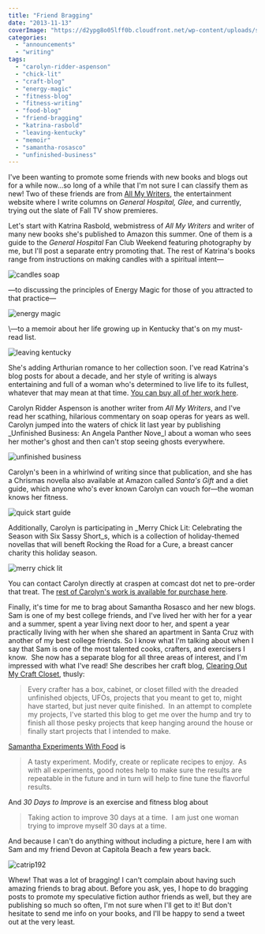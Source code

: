 ```yaml
---
title: "Friend Bragging"
date: "2013-11-13"
coverImage: "https://d2ypg8o05lff0b.cloudfront.net/wp-content/uploads/sites/3/2013/11/candles-soap-312x500.jpg"
categories:
  - "announcements"
  - "writing"
tags:
  - "carolyn-ridder-aspenson"
  - "chick-lit"
  - "craft-blog"
  - "energy-magic"
  - "fitness-blog"
  - "fitness-writing"
  - "food-blog"
  - "friend-bragging"
  - "katrina-rasbold"
  - "leaving-kentucky"
  - "memoir"
  - "samantha-rosasco"
  - "unfinished-business"
---
```


I've been wanting to promote some friends with new books and blogs out for a while now...so long of a while that I'm not sure I can classify them as new! Two of these friends are from [All My Writers](http://allmywriters.net), the entertainment website where I write columns on _General Hospital, Glee,_ and currently, trying out the slate of Fall TV show premieres.

Let's start with Katrina Rasbold, webmistress of _All My Writers_ and writer of many new books she's published to Amazon this summer. One of them is a guide to the _General Hospital_ Fan Club Weekend featuring photography by me, but I'll post a separate entry promoting that. The rest of Katrina's books range from instructions on making candles with a spiritual intent—

![candles soap](https://d2ypg8o05lff0b.cloudfront.net/wp-content/uploads/sites/3/2013/11/candles-soap-312x500.jpg)

—to discussing the principles of Energy Magic for those of you attracted to that practice—

![energy magic](https://d2ypg8o05lff0b.cloudfront.net/wp-content/uploads/sites/3/2013/11/energy-magic-400x500.jpg)

\—to a memoir about her life growing up in Kentucky that's on my must-read list.

![leaving kentucky](https://d2ypg8o05lff0b.cloudfront.net/wp-content/uploads/sites/3/2013/11/leaving-kentucky-312x500.jpg)

She's adding Arthurian romance to her collection soon. I've read Katrina's blog posts for about a decade, and her style of writing is always entertaining and full of a woman who's determined to live life to its fullest, whatever that may mean at that time. [You can buy all of her work here](http://www.amazon.com/Katrina-Rasbold/e/B00DY7VJRO "Katrina Rasbold author page").

<!--more-->

Carolyn Ridder Aspenson is another writer from _All My Writers_, and I've read her scathing, hilarious commentary on soap operas for years as well. Carolyn jumped into the waters of chick lit last year by publishing _Unfinished Business: An Angela Panther Nove_l about a woman who sees her mother's ghost and then can't stop seeing ghosts everywhere.

![unfinished business](https://d2ypg8o05lff0b.cloudfront.net/wp-content/uploads/sites/3/2013/11/unfinished-business.jpg)

Carolyn's been in a whirlwind of writing since that publication, and she has a Chrismas novella also available at Amazon called _Santa's Gift_ and a diet guide, which anyone who's ever known Carolyn can vouch for—the woman knows her fitness.

![quick start guide](https://d2ypg8o05lff0b.cloudfront.net/wp-content/uploads/sites/3/2013/11/quick-start-guide-312x500.jpg)

Additionally, Carolyn is participating in _Merry Chick Lit: Celebrating the Season with Six Sassy Short_s, which is a collection of holiday-themed novellas that will beneft Rocking the Road for a Cure, a breast cancer charity this holiday season.

![merry chick lit](https://d2ypg8o05lff0b.cloudfront.net/wp-content/uploads/sites/3/2013/11/merry-chick-lit-353x500.jpg) 

You can contact Carolyn directly at craspen at comcast dot net to pre-order that treat. The [rest of Carolyn's work is available for purchase here](http://www.amazon.com/Carolyn-Ridder-Aspenson/e/B00CSWJZ5E "Carolyn Ridder author page").

Finally, it's time for me to brag about Samantha Rosasco and her new blogs. Sam is one of my best college friends, and I've lived her with her for a year and a summer, spent a year living next door to her, and spent a year practically living with her when she shared an apartment in Santa Cruz with another of my best college friends. So I know what I'm talking about when I say that Sam is one of the most talented cooks, crafters, and exercisers I know.  She now has a separate blog for all three areas of interest, and I'm impressed with what I've read! She describes her craft blog, [Clearing Out My Craft Closet](http://ufosclearingoutmycraftcloset.blogspot.com/ "Clearing Out My Craft Closet"), thusly:

> Every crafter has a box, cabinet, or closet filled with the dreaded unfinished objects, UFOs, projects that you meant to get to, might have started, but just never quite finished.  In an attempt to complete my projects, I've started this blog to get me over the hump and try to finish all those pesky projects that keep hanging around the house or finally start projects that I intended to make.

[Samantha Experiments With Food](http://samanthaexperimentswithfood.blogspot.com/ "Samantha Experiments With Food") is

> A tasty experiment. Modify, create or replicate recipes to enjoy.  As with all experiments, good notes help to make sure the results are repeatable in the future and in turn will help to fine tune the flavorful results.

And _30 Days to Improve_ is an exercise and fitness blog about

> Taking action to improve 30 days at a time.  I am just one woman trying to improve myself 30 days at a time.

And because I can't do anything without including a picture, here I am with Sam and my friend Devon at Capitola Beach a few years back.

![catrip192](https://d2ypg8o05lff0b.cloudfront.net/wp-content/uploads/sites/3/2013/11/catrip192.jpg)

Whew! That was a lot of bragging! I can't complain about having such amazing friends to brag about. Before you ask, yes, I hope to do bragging posts to promote my speculative fiction author friends as well, but they are publishing so much so often, I'm not sure when I'll get to it! But don't hesitate to send me info on your books, and I'll be happy to send a tweet out at the very least.

